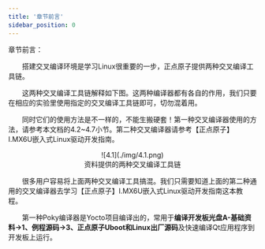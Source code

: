 ```yaml
---
title: '章节前言'
sidebar_position: 0
---
```


章节前言：

&emsp;&emsp;搭建交叉编译环境是学习Linux很重要的一步，正点原子提供两种交叉编译工具链。

&emsp;&emsp;这两种交叉编译工具链解释如下图。这两种编译器都有各自的作用，我们只要在相应的实验里使用指定的交叉编译工具链即可，切勿混着用。

&emsp;&emsp;同时它们的使用方法是不一样的，不能生搬硬套！第一种交叉编译器使用的方法，请参考本文档的4.2~4.7小节。第二种交叉编译器请参考【正点原子】I.MX6U嵌入式Linux驱动开发指南。

<center>
![4.1](./img/4.1.png)<br />
资料提供的两种交叉编译工具链
</center>

&emsp;&emsp;很多用户容易将上面两种交叉编译工具搞混。我们只需要知道上面的第二种通用的交叉编译器去学习【正点原子】I.MX6U嵌入式Linux驱动开发指南这本教程。

&emsp;&emsp;第一种Poky编译器是Yocto项目编译出的，常用于**编译开发板光盘A-基础资料->1、例程源码->3、正点原子Uboot和Linux出厂源码**及快速编译Qt应用程序到开发板上运行。

